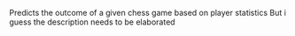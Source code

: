 Predicts the outcome of a given chess game based on player statistics
But i guess the description needs to be elaborated
